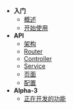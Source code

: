 * **入门**
  * [概述](over-view)
  * [开始使用](quick-start)
* **API**
  * [架构](framework)
  * [Router](router)
  * [Controller](controller)
  * [Service](service)
  * [页面](page)
  * [配置](config)
* **Alpha-3**
  * [正在开发的功能](planning)